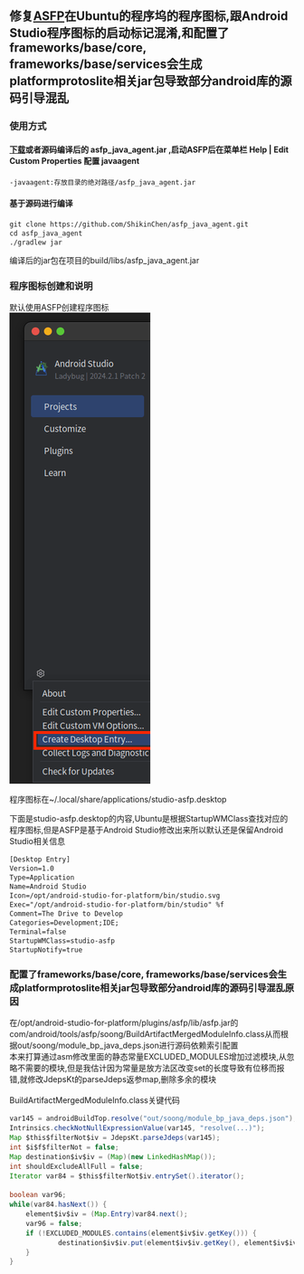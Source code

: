 ## 修复[ASFP](https://developer.android.com/studio/platform)在Ubuntu的程序坞的程序图标,跟Android Studio程序图标的启动标记混淆,和配置了frameworks/base/core, frameworks/base/services会生成platformprotoslite相关jar包导致部分android库的源码引导混乱

### 使用方式

#### [下载](https://github.com/ShikinChen/asfp_java_agent/releases)或者源码编译后的 asfp_java_agent.jar ,启动ASFP后在菜单栏 Help | Edit Custom Properties 配置 javaagent

```
-javaagent:存放目录的绝对路径/asfp_java_agent.jar
```

#### 基于源码进行编译
```shell
git clone https://github.com/ShikinChen/asfp_java_agent.git
cd asfp_java_agent
./gradlew jar
```

编译后的jar包在项目的build/libs/asfp_java_agent.jar

### 程序图标创建和说明
默认使用ASFP创建程序图标<br/>
![01.png](img/01.png)
<br/>

程序图标在~/.local/share/applications/studio-asfp.desktop<br/>

下面是studio-asfp.desktop的内容,Ubuntu是根据StartupWMClass查找对应的程序图标,但是ASFP是基于Android
Studio修改出来所以默认还是保留Android Studio相关信息

```
[Desktop Entry]
Version=1.0
Type=Application
Name=Android Studio
Icon=/opt/android-studio-for-platform/bin/studio.svg
Exec="/opt/android-studio-for-platform/bin/studio" %f
Comment=The Drive to Develop
Categories=Development;IDE;
Terminal=false
StartupWMClass=studio-asfp
StartupNotify=true
```

### 配置了frameworks/base/core, frameworks/base/services会生成platformprotoslite相关jar包导致部分android库的源码引导混乱原因

在/opt/android-studio-for-platform/plugins/asfp/lib/asfp.jar的
com/android/tools/asfp/soong/BuildArtifactMergedModuleInfo.class从而根据out/soong/module_bp_java_deps.json进行源码依赖索引配置<br/>
本来打算通过asm修改里面的静态常量EXCLUDED_MODULES增加过滤模块,从忽略不需要的模块,但是我估计因为常量是放方法区改变set的长度导致有位移而报错,就修改JdepsKt的parseJdeps返参map,删除多余的模块<br/><br/>
BuildArtifactMergedModuleInfo.class关键代码

```java
var145 = androidBuildTop.resolve("out/soong/module_bp_java_deps.json");
Intrinsics.checkNotNullExpressionValue(var145, "resolve(...)");
Map $this$filterNot$iv = JdepsKt.parseJdeps(var145);
int $i$f$filterNot = false;
Map destination$iv$iv = (Map)(new LinkedHashMap());
int shouldExcludeAllFull = false;
Iterator var84 = $this$filterNot$iv.entrySet().iterator();

boolean var96;
while(var84.hasNext()) {
    element$iv$iv = (Map.Entry)var84.next();
    var96 = false;
    if (!EXCLUDED_MODULES.contains(element$iv$iv.getKey())) {
            destination$iv$iv.put(element$iv$iv.getKey(), element$iv$iv.getValue());
    }
}
    
```





